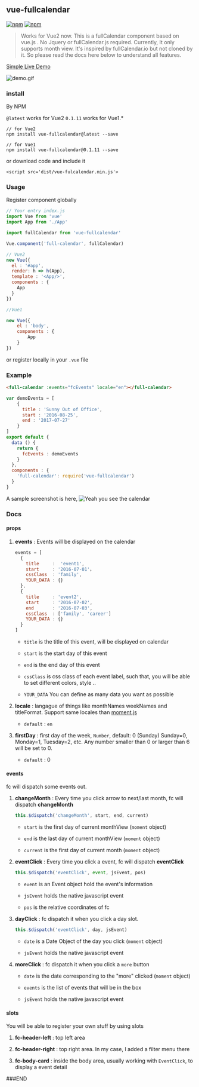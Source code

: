 ## vue-fullcalendar

[![npm](https://img.shields.io/npm/v/vue-fullcalendar.svg?maxAge=2592000?style=flat-square)]()
[![npm](https://img.shields.io/npm/dt/vue-fullcalendar.svg?maxAge=2592000?style=flat-square)]()

>Works for Vue2 now. This is a fullCalendar component based on vue.js . No Jquery or fullCalendar.js required. Currently, It only supports month view. It's inspired by fullCalendar.io but not cloned by it. So please read the docs here below to understand all features.

[Simple Live Demo](https://wanderxx.github.io/vue-fullcalendar/)

![demo.gif](http://g.recordit.co/vovteJ5m9o.gif)

### install

By NPM

`@latest` works for Vue2
`0.1.11` works for Vue1.*

```shell
// for Vue2
npm install vue-fullcalendar@latest --save 

// for Vue1
npm install vue-fullcalendar@0.1.11 --save 
```
or download code and include it

```shell
<script src='dist/vue-fulcalendar.min.js'>
```

### Usage

Register component globally

```javascript
// Your entry index.js
import Vue from 'vue'
import App from './App'

import fullCalendar from 'vue-fullcalendar'

Vue.component('full-calendar', fullCalendar)

// Vue2
new Vue({
  el : '#app',
  render: h => h(App),
  template : '<App/>',
  components : {
    App
  }
})

//Vue1

new Vue({
	el : 'body',
	components : {
		App
	}
})
```

or register locally in your `.vue` file


### Example

```html
<full-calendar :events="fcEvents" locale="en"></full-calendar>
```

```javascript
var demoEvents = [
	{
      title : 'Sunny Out of Office',
      start : '2016-08-25',
      end : '2017-07-27'
    }
]
export default {
  data () {
	return {
	  fcEvents : demoEvents
	}
  },
  components : {
	'full-calendar': require('vue-fullcalendar')	
  }
}
```

A sample screenshot is here,
![Yeah you see the calendar](http://upload-images.jianshu.io/upload_images/1678581-169e72e080ce5fad.png?imageMogr2/auto-orient/strip%7CimageView2/2/w/1240)

### Docs

#### props

1. **events** : Events will be displayed on the calendar

	```javascript
	events = [
	  {
	    title     :  'event1',
	    start     : '2016-07-01'，
	    cssClass  : 'family',
	    YOUR_DATA : {}
	  },
	  {
	    title     : 'event2',
	    start     : '2016-07-02',
	    end       : '2016-07-03',
	    cssClass  : ['family', 'career']
	    YOUR_DATA : {}
	  }
	]         
	```

	- `title` is the title of this event, will be displayed on calendar
	
	- `start` is the start day of this event
	
	- `end` is the end day of this event

	- `cssClass` is css class of each event label, such that, you will be able to set different colors, style ..
	
	- `YOUR_DATA` You can define as many data you want as possible

2. **locale** : langague of things like monthNames weekNames and titleFormat. Support same locales than [moment.js](http://momentjs.com/docs/#/i18n/)
	
	- `default` : `en`

3. **firstDay** : first day of the week, `Number`, default: 0 (Sunday)
	Sunday=0, Monday=1, Tuesday=2, etc.
	Any number smaller than 0 or larger than 6 will be set to 0.

    - `default` : 0

#### events

fc will dispatch some events out.

1. **changeMonth** : Every time you click arrow to next/last month, fc will dispatch **changeMonth**

	```javascript
	this.$dispatch('changeMonth', start, end, current)
	```
	
	- `start` is the first day of current monthView (`moment` object)
	
	- `end` is the last day of current monthView (`moment` object)
	
	- `current` is the first day of current month (`moment` object) 

2. **eventClick** : Every time you click a event, fc will dispatch **eventClick**

	```javascript
	this.$dispatch('eventClick', event, jsEvent, pos)
	```
	
	- `event` is an Event object hold the event's information
	
	- `jsEvent` holds the native javascript event
	
	- `pos` is the relative coordinates of fc


3. **dayClick** : fc dispatch it when you click a day slot.

	```javascript
	this.$dispatch('eventClick', day, jsEvent)
	```
	
	- `date` is a Date Object of the day you click (`moment` object)
	
	- `jsEvent` holds the native javascript event

4. **moreClick** : fc dispatch it when you click a `more` button

    - `date` is the date corresponding to the "more" clicked (`moment` object) 
    
    - `events` is the list of events that will be in the box
    
    - `jsEvent` holds the native javascript event

#### slots

You will be able to register your own stuff by using slots

1. **fc-header-left** : top left area

2. **fc-header-right** : top right area. In my case, I added a filter menu there 

3. **fc-body-card** : inside the body area, usually working with `EventClick`, to display a event detail

###END
